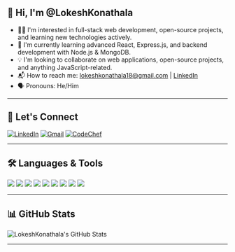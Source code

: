## 👋 Hi, I'm @LokeshKonathala

- 🧑‍💻 I'm interested in full-stack web development, open-source projects, and learning new technologies actively.
- 🌱 I'm currently learning advanced React, Express.js, and backend development with Node.js & MongoDB.
- 💡 I'm looking to collaborate on web applications, open-source projects, and anything JavaScript-related.
- 📬 How to reach me: lokeshkonathala18@gmail.com | [LinkedIn](https://www.linkedin.com/in/lokesh-konathala-412752289/)
- 🗣️ Pronouns: He/Him

---

## 🔗 Let's Connect

[![LinkedIn](https://img.shields.io/badge/LinkedIn-blue?logo=linkedin)](https://www.linkedin.com/in/lokesh-konathala-412752289/)
[![Gmail](https://img.shields.io/badge/Gmail-red?logo=gmail)](mailto:lokeshkonathala18@gmail.com)
[![CodeChef](https://img.shields.io/badge/CodeChef-brown?logo=codechef)](https://www.codechef.com/users/klokesh018)

---

## 🛠️ Languages & Tools

<img src="https://img.shields.io/badge/HTML5-E34F26?logo=html5&logoColor=white" />
<img src="https://img.shields.io/badge/CSS3-1572B6?logo=css3&logoColor=white" />
<img src="https://img.shields.io/badge/JavaScript-F7DF1E?logo=javascript&logoColor=black" />
<img src="https://img.shields.io/badge/React-61DAFB?logo=react&logoColor=black" />
<img src="https://img.shields.io/badge/Node.js-339933?logo=node.js&logoColor=white" />
<img src="https://img.shields.io/badge/Express-000000?logo=express&logoColor=white" />
<img src="https://img.shields.io/badge/MongoDB-47A248?logo=mongodb&logoColor=white" />
<img src="https://img.shields.io/badge/Git-F05032?logo=git&logoColor=white" />
<img src="https://img.shields.io/badge/MySQL-4479A1?logo=mysql&logoColor=white" />

---

## 📊 GitHub Stats

![LokeshKonathala's GitHub Stats](https://github-readme-stats.vercel.app/api?username=LokeshKonathala&show_icons=true&theme=dark)

---
